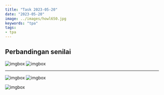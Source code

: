 ```yaml
---
title: "Task 2023-05-20"
date: "2023-05-20"
image: ../images/howl650.jpg
keywords: "tpa"
tags:
- tpa
---
```

## Perbandingan senilai

<img src="https://images2.imgbox.com/39/71/ePphLS02_o.png" alt="imgbox"/>

<img src="https://images2.imgbox.com/59/b2/FWOccOP6_o.png" alt="imgbox"/>

---

<img src="https://images2.imgbox.com/d3/bf/uwJec1FK_o.png" alt="imgbox"/>

<img src="https://images2.imgbox.com/9c/9a/9ZbJIehF_o.png" alt="imgbox"/>

<img src="https://images2.imgbox.com/46/6c/DVv4TzBJ_o.png" alt="imgbox"/></a>



